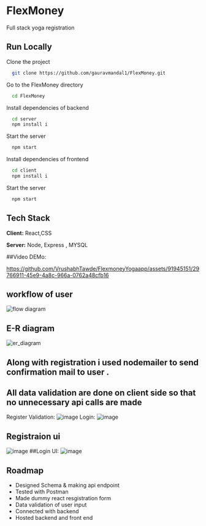 # FlexMoney
Full stack yoga registration


## Run Locally

Clone the project

```bash
  git clone https://github.com/gauravmandal1/FlexMoney.git
```

Go to the FlexMoney directory

```bash
  cd FlexMoney
```

Install dependencies of backend

```bash
  cd server
  npm install i
```

Start the server

```bash
  npm start
```
Install dependencies of frontend

```bash
  cd client
  npm install i
```

Start the server

```bash
  npm start
```


## Tech Stack

**Client:** React,CSS

**Server:** Node, Express , MYSQL

##Video DEMo:




https://github.com/VrushabhTawde/FlexmoneyYogaapp/assets/91945151/29766911-45e9-4a8c-966a-0762a48cfb16



## workflow of user

![flow diagram](https://user-images.githubusercontent.com/64638825/207106511-3dae3131-c99c-4273-95c7-e342a020b8cf.jpg)

## E-R diagram 

![er_diagram](https://user-images.githubusercontent.com/64638825/207106574-24a969b6-ddd0-4564-aef3-85ab51502af5.jpg)

## Along with registration i used nodemailer to send confirmation mail to user .



## All data validation are done on client side so that no unnecessary api calls are made 
Register Validation:
![image](https://github.com/VrushabhTawde/FlexmoneyYogaapp/assets/91945151/58c0733c-2d75-4a9e-afcb-25b145b1d199)
Login:
![image](https://github.com/VrushabhTawde/FlexmoneyYogaapp/assets/91945151/faaa9812-531c-47ae-95b2-f3e1998c07b5)




## Registraion ui 
![image](https://github.com/VrushabhTawde/FlexmoneyYogaapp/assets/91945151/904582a6-a6bb-4655-ac10-55c206f77cad)
##Login UI:
![image](https://github.com/VrushabhTawde/FlexmoneyYogaapp/assets/91945151/997e8311-2373-4bee-9af2-6c77aa27cdcf)











## Roadmap

- Designed Schema & making api endpoint
- Tested with Postman
- Made dummy react resgistration form 
- Data validation of user input
- Connected with backend 
- Hosted backend and front end

